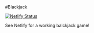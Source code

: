 #Blackjack

[![Netlify Status](https://api.netlify.com/api/v1/badges/44821f80-edab-43eb-ba0d-78caef96f164/deploy-status)](https://app.netlify.com/sites/suspicious-heyrovsky-8d7b45/deploys)

See Netlify for a working balckjack game!